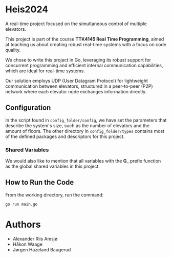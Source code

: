 # Heis2024
A real-time project focused on the simultaneous control of multiple elevators.

This project is part of the course **TTK4145 Real Time Programming**, aimed at teaching us about creating robust real-time systems with a focus on code quality.

We chose to write this project in Go, leveraging its robust support for concurrent programming and efficient internal communication capabilities, which are ideal for real-time systems.

Our solution employs UDP (User Datagram Protocol) for lightweight communication between elevators, structured in a peer-to-peer (P2P) network where each elevator node exchanges information directly.

## Configuration
In the script found in `config_folder/config`, we have set the parameters that describe the system's size, such as the number of elevators and the amount of floors. The other directory in `config_folder/types` contains most of the defined packages and descriptors for this project.

### Shared Variables
We would also like to mention that all variables with the **G_** prefix function as the global shared variables in this project.

## How to Run the Code
From the working directory, run the command:

    go run main.go

# Authors
* Alexander Riis Amsjø
* Håkon Waage
* Jørgen Hazeland Baugerud
